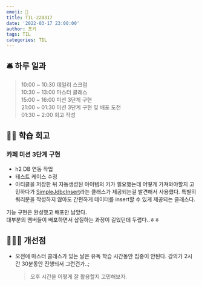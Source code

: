 ```yaml
---
emoji: 📝
title: TIL-220317
date: '2022-03-17 23:00:00'
author: 포키
tags: TIL
categories: TIL
---
```


## 🛎 하루 일과

> 10:00 ~ 10:30 데일리 스크럼  
> 10:30 ~ 13:00 마스터 클래스  
> 15:00 ~ 16:00 미션 3단계 구현  
> 21:00 ~ 01:30 미션 3단계 구현 및 배포 도전  
> 01:30 ~ 2:00 회고 작성

## 👨‍💻 학습 회고

### 카페 미션 3단계 구현

- h2 DB 연동 작업
- 테스트 케이스 수정
- 아티클을 저장한 뒤 자동생성된 아이템의 키가 필요했는데 어떻게 가져와야할지 고민하다가 [SimpleJdbcInsert](https://docs.spring.io/spring-framework/docs/current/javadoc-api/org/springframework/jdbc/core/simple/SimpleJdbcInsert.html)라는 클래스가 제공되는걸 발견해서 사용했다. 특별히 쿼리문을 작성하지 않아도 간편하게 데이터를 insert할 수 있게 제공되는 클래스다.

기능 구현은 완성했고 배포만 남았다.  
대부분의 멤버들이 배포하면서 삽질하는 과정이 길었던데 두렵다..ㅎㅎ

## 🙋🏻‍♂️ 개선점

- 오전에 마스터 클래스가 있는 날은 유독 학습 시간동안 집중이 안된다. 강의가 2시간 30분동안 진행되서 그런건가..;
  > 오후 시간을 어떻게 잘 활용할지 고민해보자.
